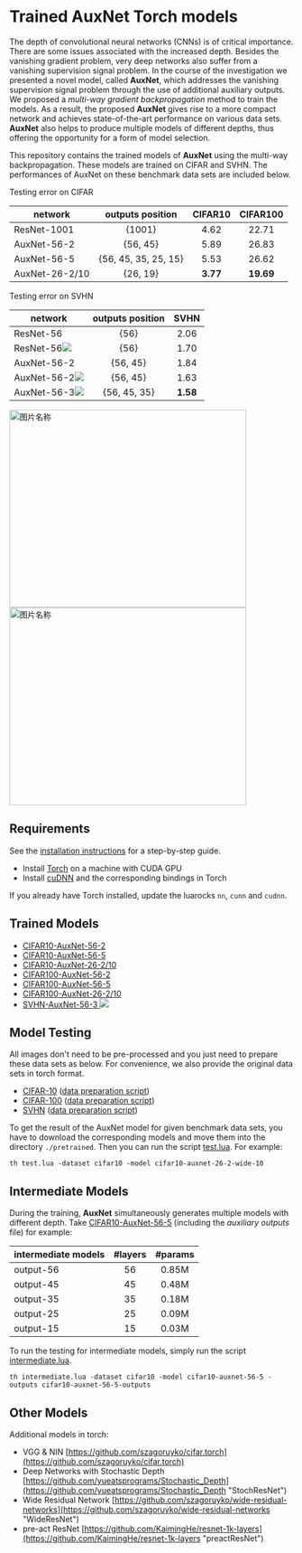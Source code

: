 # Trained AuxNet Torch models #
The depth of convolutional neural networks (CNNs) is of critical importance. There are some issues associated with the increased depth. Besides the vanishing gradient problem, very deep networks also suffer from a vanishing supervision signal problem. In the course of the investigation we presented a novel model, called **AuxNet**, which addresses the vanishing supervision signal problem through the use of additional auxiliary outputs. We proposed a *multi-way gradient backpropagation* method to train the models. As a result, the proposed **AuxNet** gives rise to a more compact network and achieves state-of-the-art performance on various data sets. **AuxNet** also helps to produce multiple models of different depths, thus offering the opportunity for a form of model selection.

This repository contains the trained models of **AuxNet** using the multi-way backpropagation. These models are trained on CIFAR and SVHN. The performances of AuxNet on these benchmark data sets are included below.

Testing error on CIFAR

| network       | outputs position | CIFAR10 | CIFAR100  |
| ------------- |:-------------:|:-------------:|:-----:|
| ResNet-1001| {1001} | 4.62 | 22.71 |
| AuxNet-56-2| {56, 45} | 5.89 | 26.83 |
| AuxNet-56-5| {56, 45, 35, 25, 15} | 5.53      | 26.62 |
| AuxNet-26-2/10| {26, 19} | **3.77** | **19.69** |

Testing error on SVHN

| network        | outputs position | SVHN  |
| ------------- |:-------------:|:-----:|
| ResNet-56      | {56} | 2.06 |
| ResNet-56<img src="http://chart.googleapis.com/chart?cht=tx&chl=^\dagger" style="border:none;"> | {56} | 1.70 |
| AuxNet-56-2      | {56, 45} | 1.84 |
| AuxNet-56-2<img src="http://chart.googleapis.com/chart?cht=tx&chl=^\dagger" style="border:none;"> | {56, 45} | 1.63 |
| AuxNet-56-3<img src="http://chart.googleapis.com/chart?cht=tx&chl=^\dagger" style="border:none;"> | {56, 45, 35} | **1.58** |

<img src="http://i.imgur.com/KLThhLO.jpg" width = "420" height = "350" alt="图片名称" align=center />
<img src="http://i.imgur.com/jFMEh0c.jpg" width = "420" height = "350" alt="图片名称" align=center />

## Requirements ##
See the [installation instructions](https://github.com/guoyongcn/fb.resnet.torch/blob/master/INSTALL.md "installation") for a step-by-step guide.

- Install [Torch](http://torch.ch/ "torch") on a machine with CUDA GPU
- Install [cuDNN](https://developer.nvidia.com/cudnn "cudnn") and the corresponding bindings in Torch

If you already have Torch installed, update the luarocks ```nn```, ```cunn``` and ```cudnn```.

## Trained Models ##
- [CIFAR10-AuxNet-56-2](https://yadi.sk/d/zMvzifB0vcyGA "AuxNet-56-2")
- [CIFAR10-AuxNet-56-5](https://yadi.sk/d/k1_34p-qvjdCT "AuxNet-56-5")
- [CIFAR10-AuxNet-26-2/10](https://yadi.sk/d/g-fKiJdKvcyJH "AuxNet-26-2/10")
- [CIFAR100-AuxNet-56-2](https://yadi.sk/d/9GTk0HrYvcyK6 "AuxNet-56-2")
- [CIFAR100-AuxNet-56-5](https://yadi.sk/d/NqIb0RYyvcyKo "AuxNet-56-5")
- [CIFAR100-AuxNet-26-2/10](https://yadi.sk/d/W8S5Cp3hvcyLT "AuxNet-26-2/10")
- [SVHN-AuxNet-56-3 <img src="http://chart.googleapis.com/chart?cht=tx&chl=^\dagger">](https://yadi.sk/d/fs1xwcIzvcyBo "AuxNet-56-3")

## Model Testing ##
All images don't need to be pre-processed and you just need to prepare these data sets as below. For convenience, we also provide the original data sets in torch format.

- [CIFAR-10](https://yadi.sk/d/HvwH2jJBvcyTV "cifar10") ([data preparation script](https://github.com/guoyongcn/auxnet/blob/master/datasets/cifar10-gen.lua "cifar10-preparation"))
- [CIFAR-100](https://yadi.sk/d/u7IJW2SEvcyUg "cifar100") ([data preparation script](https://github.com/guoyongcn/auxnet/blob/master/datasets/cifar100-gen.lua "cifar100-preparation"))
- [SVHN](https://yadi.sk/d/BwgQII_LvfPH4 "svhn") ([data preparation script](https://github.com/guoyongcn/auxnet/blob/master/datasets/svhn-gen.lua "svhn-preparation"))

To get the result of the AuxNet model for given benchmark data sets, you have to download the corresponding models and move them into the directory ``` ./pretrained ```.
Then you can run the script [test.lua](https://github.com/guoyongcn/auxnet/blob/master/test.lua "testing"). For example:

```
th test.lua -dataset cifar10 -model cifar10-auxnet-26-2-wide-10 
```

## Intermediate Models ##
During the training, **AuxNet** simultaneously generates multiple models with different depth. Take [CIFAR10-AuxNet-56-5](https://yadi.sk/d/k1_34p-qvjdCT "AuxNet-56-5") (including the *auxiliary outputs* file) for example:

| intermediate models | #layers | #params |
| ------------- |:-------------:|:-----:|
|output-56| 56 | 0.85M |
|output-45| 45 | 0.48M |
|output-35| 35 | 0.18M |
|output-25| 25 | 0.09M |
|output-15| 15 | 0.03M |

To run the testing for intermediate models, simply run the script [intermediate.lua](https://github.com/guoyongcn/auxnet/blob/master/intermediate.lua "intermediate").

```
th intermediate.lua -dataset cifar10 -model cifar10-auxnet-56-5 -outputs cifar10-auxnet-56-5-outputs
```

## Other Models ##
Additional models in torch:

- VGG & NIN [https://github.com/szagoruyko/cifar.torch](https://github.com/szagoruyko/cifar.torch)
- Deep Networks with Stochastic Depth [https://github.com/yueatsprograms/Stochastic_Depth](https://github.com/yueatsprograms/Stochastic_Depth "StochResNet")
- Wide Residual Network [https://github.com/szagoruyko/wide-residual-networks](https://github.com/szagoruyko/wide-residual-networks "WideResNet")
- pre-act ResNet [https://github.com/KaimingHe/resnet-1k-layers](https://github.com/KaimingHe/resnet-1k-layers "preactResNet")

